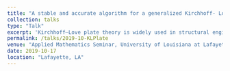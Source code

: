 ```yaml
---
title: "A stable and accurate algorithm for a generalized Kirchhoff- Love plate model"
collection: talks
type: "Talk"
excerpt: 'Kirchhoff–Love plate theory is widely used in structural engineering. In this paper, efficient and accurate numerical algorithms are developed to solve a generalized Kirchhoff–Love plate model subject to three common physical boundary conditions: (i) clamped; (ii) simply supported; and (iii) free. The generalization stems from the inclusion of additional physics to the classical Kirchhoff–Love model that accounts for bending only. We solve the model equation by discretizing the spatial derivatives using second-order finite-difference schemes, and then advancing the semi-discrete problem in time with either an explicit predictor–corrector or an implicit Newmark- Beta time-stepping algorithm. Stability analysis is conducted for the schemes, and the results are used to determine stable time steps in practice. A series of carefully chosen test problems are solved to demonstrate the properties and applications of our numerical approaches. The numerical results confirm the stability and 2nd-order accuracy of the algorithms and are also comparable with experiments for similar thin plates. As an application, we illustrate a strategy to identify the natural frequencies of a plate using our numerical methods in conjunction with a fast Fourier transformation power spectrum analysis of the computed data. Then we take advantage of one of the computed natural frequencies to simulate the interesting physical phenomena known as resonance and beat for a generalized Kirchhoff–Love plate.'
permalink: /talks/2019-10-KLPlate
venue: "Applied Mathematics Seminar, University of Louisiana at Lafayette"
date: 2019-10-17
location: "Lafayette, LA"
---
```

